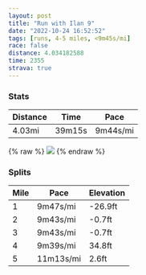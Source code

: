 ```yaml
---
layout: post
title: "Run with Ilan 9"
date: "2022-10-24 16:52:52"
tags: [runs, 4-5 miles, <9m45s/mi]
race: false
distance: 4.034182588
time: 2355
strava: true
---
```


### Stats

| Distance | Time | Pace |
|----------|------|------|
|4.03mi|39m15s|9m44s/mi|

{% raw %}
<img src='https://maps.googleapis.com/maps/api/staticmap?maptype=roadmap&path=enc:cgwwFtusbMWf@GDEREd@IZ_@~@Gh@@FNPRHNLNC@DEHQRs@dBEr@@~@MZ[f@E@GC_AkA?EBIjAnAj@d@d@h@^VZZ\vC@nAEpBi@~Bs@zBBTVN~@v@PDEHC?i@Sm@e@SGWz@SVE?OIkF}D{@QWOu@o@a@Wa@KQMSGaAk@aAw@a@O_@Y_Ai@uAk@a@M}@q@gAi@mAy@Ya@e@U_@[[e@YOQRu@fCMj@Wp@Yh@_@b@a@Za@NCT@DTRRMb@yAj@}AhAsDN_@FGNBhBz@`@Rt@j@Xf@h@\~@`Ab@JXJfAh@\TZf@Z\jAn@d@RV@JT^\VN\H`@G`@PzDjCjAh@lCtB|@d@zBbBdBfAZNj@b@^PNN~@n@fAz@lA`@XV^h@^RZH`A`@pATVN^N|@PpA`@~Bl@d@H^L?HmAnDk@fB?BFJB@NCX_@x@aCLm@N{ADs@ACMIcALq@?c@EeEeAmAa@s@QsBq@a@YWa@WSsAo@eAi@i@k@k@WsBsAuAs@gCgB_@[wBoAcAo@yAgAiBeAWQ]]WOA@HJ^Xf@Rj@X`@\d@N`@^\N^Zb@VdA|@b@XV@NOXsABg@Je@nAoDNm@@MTa@p@aBFYNa@?i@Jk@L_@RsAh@m@DQRW@ICEMAKMeAi@]Yg@y@a@[Ua@KDk@r@EAoAw@IMJo@NQRG^CFWDo@h@q@He@OSYWGM@Ih@HJELOLe@D_@_@y@&key=AIzaSyC1MId7bFpkLXNAaYhBSTb8jLyiSqzbDtM&size=800x800&markers=color:yellow|label:S|40.7565,-73.99787&markers=color:green|label:F|40.75633000000002,-73.99730000000008'>
{% endraw %}

### Splits

| Mile | Pace | Elevation |
|------|------|-----------|
|1|9m47s/mi|-26.9ft|
|2|9m43s/mi|-0.7ft|
|3|9m43s/mi|-0.7ft|
|4|9m39s/mi|34.8ft|
|5|11m13s/mi|2.6ft|
